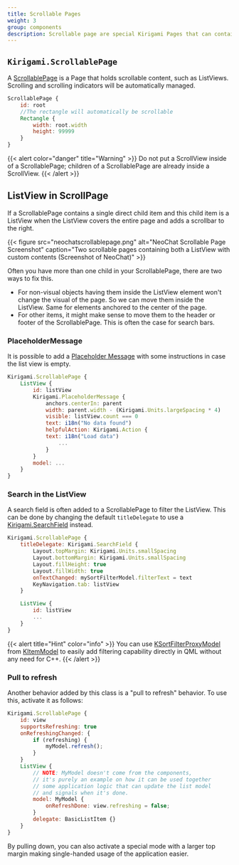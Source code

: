 ```yaml
---
title: Scrollable Pages
weight: 3
group: components
description: Scrollable page are special Kirigami Pages that can contains scrollable content.
---
```


## `Kirigami.ScrollablePage`

A [ScrollablePage](docs:kirigami2;ScrollablePage)
is a Page that holds scrollable content, such as ListViews. Scrolling and scrolling indicators will
be automatically managed.

```qml
ScrollablePage {
    id: root
    //The rectangle will automatically be scrollable
    Rectangle {
        width: root.width
        height: 99999
    }
}
```

{{< alert color="danger" title="Warning" >}}
Do not put a ScrollView inside of a ScrollablePage; children of a
ScrollablePage are already inside a ScrollView.
{{< /alert >}}

## ListView in ScrollPage

If a ScrollablePage contains a single direct child item and this child item
is a ListView when the ListView covers the entire page and adds a scrollbar
to the right.

{{< figure src="neochatscrollablepage.png" alt="NeoChat Scrollable Page Screenshot"
    caption="Two scrollable pages containing both a ListView with custom contents (Screenshot of NeoChat)" >}}

Often you have more than one child in your ScrollablePage, there are two
ways to fix this.

* For non-visual objects having them inside the ListView element won't change
  the visual of the page. So we can move them inside the ListView. Same for 
  elements anchored to the center of the page.
* For other items, it might make sense to move them to the header or footer
  of the ScrollablePage. This is often the case for search bars.

### PlaceholderMessage

It is possible to add a [Placeholder Message](docs:kirigami2;PlaceholderMessage)
with some instructions in case the list view is empty. 

```qml
Kirigami.ScrollablePage {
    ListView {
        id: listView
        Kirigami.PlaceholderMessage {
            anchors.centerIn: parent
            width: parent.width - (Kirigami.Units.largeSpacing * 4)
            visible: listView.count === 0
            text: i18n("No data found")
            helpfulAction: Kirigami.Action {
	        text: i18n("Load data")
                ...
            }
        }
        model: ...
    }
}
```

### Search in the ListView

A search field is often added to a ScrollablePage to filter the ListView.
This can be done by changing the default `titleDelegate` to use a 
[Kirigami.SearchField](docs:kirigami2;SearchField) instead.

```qml
Kirigami.ScrollablePage {
    titleDelegate: Kirigami.SearchField {
        Layout.topMargin: Kirigami.Units.smallSpacing
        Layout.bottomMargin: Kirigami.Units.smallSpacing
        Layout.fillHeight: true
        Layout.fillWidth: true
        onTextChanged: mySortFilterModel.filterText = text
        KeyNavigation.tab: listView
    }

    ListView {
        id: listView
        ...
    }
}
```

{{< alert title="Hint" color="info" >}}
You can use [KSortFilterProxyModel](docs:kitemmodels;SortFilterModel) from
[KItemModel](https://api.kde.org/frameworks/kitemmodels/html/) to easily add
filtering capability directly in QML without any need for C++.
{{< /alert >}}

### Pull to refresh

Another behavior added by this class is a "pull to refresh" behavior.
To use this, activate it as follows:


```qml
Kirigami.ScrollablePage {
    id: view
    supportsRefreshing: true
    onRefreshingChanged: {
        if (refreshing) {
            myModel.refresh();
        }
    }
    ListView {
        // NOTE: MyModel doesn't come from the components,
        // it's purely an example on how it can be used together
        // some application logic that can update the list model
        // and signals when it's done.
        model: MyModel {
            onRefreshDone: view.refreshing = false;
        }
        delegate: BasicListItem {}
    }
}
```

By pulling down, you can also activate a special mode with a larger top margin
making single-handed usage of the application easier.
